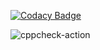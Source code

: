 
[![Codacy Badge](https://api.codacy.com/project/badge/Grade/d460505c303b415abdcb3c38dcdc449b)](https://app.codacy.com/manual/Sidhanta04/testprog?utm_source=github.com&utm_medium=referral&utm_content=Sidhanta04/testprog&utm_campaign=Badge_Grade_Dashboard)


![cppcheck-action](https://github.com/Sidhanta04/testprog/workflows/cppcheck-action/badge.svg)


